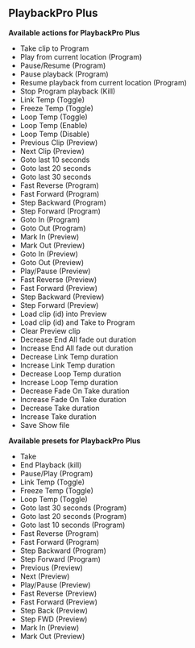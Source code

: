 ## PlaybackPro Plus

**Available actions for PlaybackPro Plus**

* Take clip to Program
* Play from current location (Program)
* Pause/Resume (Program)
* Pause playback (Program)
* Resume playback from current location (Program)
* Stop Program playback (Kill)
* Link Temp (Toggle)
* Freeze Temp (Toggle)
* Loop Temp (Toggle)
* Loop Temp (Enable)
* Loop Temp (Disable)
* Previous Clip (Preview)
* Next Clip (Preview)
* Goto last 10 seconds
* Goto last 20 seconds
* Goto last 30 seconds
* Fast Reverse (Program)
* Fast Forward (Program)
* Step Backward (Program)
* Step Forward (Program)
* Goto In (Program)
* Goto Out (Program)
* Mark In (Preview)
* Mark Out (Preview)
* Goto In (Preview)
* Goto Out (Preview)
* Play/Pause (Preview)
* Fast Reverse (Preview)
* Fast Forward (Preview)
* Step Backward (Preview)
* Step Forward (Preview)
* Load clip (id) into Preview
* Load clip (id) and Take to Program
* Clear Preview clip
* Decrease End All fade out duration
* Increase End All fade out duration
* Decrease Link Temp duration
* Increase Link Temp duration
* Decrease Loop Temp duration
* Increase Loop Temp duration
* Decrease Fade On Take duration
* Increase Fade On Take duration
* Decrease Take duration
* Increase Take duration
* Save Show file

**Available presets for PlaybackPro Plus**

* Take
* End Playback (kill)
* Pause/Play (Program)
* Link Temp (Toggle)
* Freeze Temp (Toggle)
* Loop Temp (Toggle)
* Goto last 30 seconds (Program)
* Goto last 20 seconds (Program)
* Goto last 10 seconds (Program)
* Fast Reverse (Program)
* Fast Forward (Program)
* Step Backward (Program)
* Step Forward (Program)
* Previous (Preview)
* Next (Preview)
* Play/Pause (Preview)
* Fast Reverse (Preview)
* Fast Forward (Preview)
* Step Back (Preview)
* Step FWD (Preview)
* Mark In (Preview)
* Mark Out (Preview)
